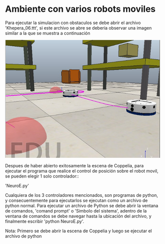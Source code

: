 # Ambiente con varios robots moviles

Para ejecutar la simulacion con obstaculos se debe abrir el archivo 'Khepera_06.ttt', si este archivo se abre se deberia observar una imagen similar a la que se muestra a continuación

![](ejemplo.jpg)

Despues de haber abierto exitosamente la escena de Coppelia, para ejecutar el programa que realice el control de posición sobre el robot movil, se pueden elegir 1 solo controlador::

'NeuroE.py'

Cualquiera de los 3 controladores mencionados, son programas de python, y consecuentemente para ejecutarlos se ejecutan como un archivo de python normal. Para ejecutar un archivo de Python se debe abrir la ventana de comandos, 'comand prompt' o 'Simbolo del sistema', adentro de la ventana de comandos se debe navegar hasta la ubicación del archivo, y finalmente escribir 'python NeuroE.py'.

Nota: Primero se debe abrir la escena de Coppelia y luego se ejecutar el archivo de python
